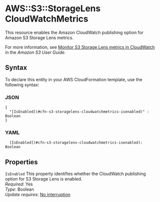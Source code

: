 # AWS::S3::StorageLens CloudWatchMetrics<a name="aws-properties-s3-storagelens-cloudwatchmetrics"></a>

This resource enables the Amazon CloudWatch publishing option for Amazon S3 Storage Lens metrics\.

For more information, see [ Monitor S3 Storage Lens metrics in CloudWatch](https://docs.aws.amazon.com/AmazonS3/latest/userguide/storage_lens_view_metrics_cloudwatch.html) in the _Amazon S3 User Guide_\.

## Syntax<a name="aws-properties-s3-storagelens-cloudwatchmetrics-syntax"></a>

To declare this entity in your AWS CloudFormation template, use the following syntax:

### JSON<a name="aws-properties-s3-storagelens-cloudwatchmetrics-syntax.json"></a>

```
{
  "[IsEnabled](#cfn-s3-storagelens-cloudwatchmetrics-isenabled)" : Boolean
}
```

### YAML<a name="aws-properties-s3-storagelens-cloudwatchmetrics-syntax.yaml"></a>

```
  [IsEnabled](#cfn-s3-storagelens-cloudwatchmetrics-isenabled): Boolean
```

## Properties<a name="aws-properties-s3-storagelens-cloudwatchmetrics-properties"></a>

`IsEnabled` <a name="cfn-s3-storagelens-cloudwatchmetrics-isenabled"></a>
This property identifies whether the CloudWatch publishing option for S3 Storage Lens is enabled\.  
_Required_: Yes  
_Type_: Boolean  
_Update requires_: [No interruption](https://docs.aws.amazon.com/AWSCloudFormation/latest/UserGuide/using-cfn-updating-stacks-update-behaviors.html#update-no-interrupt)
